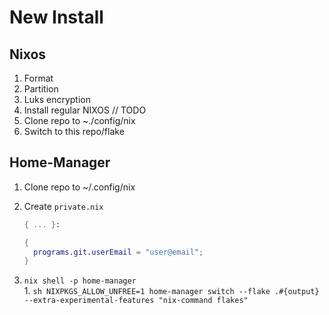 # New Install

## Nixos

1. Format
1. Partition
1. Luks encryption
1. Install regular NIXOS // TODO
1. Clone repo to ~./config/nix
1. Switch to this repo/flake

## Home-Manager

1. Clone repo to ~/.config/nix
1. Create `private.nix`

    ````nix
    { ... }:
    
    {
      programs.git.userEmail = "user@email";
    } 
1. `nix shell -p home-manager`  
    1. 
        ```sh
        NIXPKGS_ALLOW_UNFREE=1 home-manager switch --flake .#{output} --extra-experimental-features "nix-command flakes"
        ```
